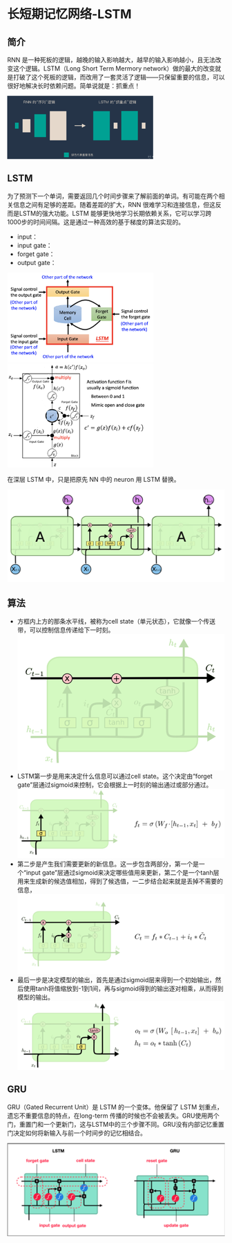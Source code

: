 # 长短期记忆网络-LSTM

## 简介

RNN 是一种死板的逻辑，越晚的输入影响越大，越早的输入影响越小，且无法改变这个逻辑。LSTM（Long Short Term Mermory network）做的最大的改变就是打破了这个死板的逻辑，而改用了一套灵活了逻辑——只保留重要的信息，可以很好地解决长时依赖问题。简单说就是：抓重点！

<img src="figures/image-20200321185324963.png" alt="image-20200321185324963" style="zoom:33%;" />



## LSTM

为了预测下一个单词，需要返回几个时间步骤来了解前面的单词。有可能在两个相关信息之间有足够的差距。随着差距的扩大，RNN 很难学习和连接信息，但这反而是LSTM的强大功能。LSTM 能够更快地学习长期依赖关系，它可以学习跨1000步的时间间隔。这是通过一种高效的基于梯度的算法实现的。

- input：
- input gate：
- forget gate：
- output gate：

<img src="figures/image-20201129153729322.png" alt="image-20201129153729322" style="zoom: 33%;" />



<img src="figures/image-20201129153831465.png" alt="image-20201129153831465" style="zoom: 33%;" />

在深层 LSTM 中，只是把原先 NN 中的 neuron 用 LSTM 替换。



![image-20200308110051908](figures/image-20200308110051908.png)



## 算法

- 方框内上方的那条水平线，被称为cell state（单元状态），它就像一个传送带，可以控制信息传递给下一时刻。![image-20200308110144356](figures/image-20200308110144356.png)
- LSTM第一步是用来决定什么信息可以通过cell state。这个决定由“forget gate”层通过sigmoid来控制，它会根据上一时刻的输出通过或部分通过。![image-20200308110251174](figures/image-20200308110251174.png)
- 第二步是产生我们需要更新的新信息。这一步包含两部分，第一个是一个“input gate”层通过sigmoid来决定哪些值用来更新，第二个是一个tanh层用来生成新的候选值相加，得到了候选值，一二步结合起来就是丢掉不需要的信息，![image-20200308110513445](figures/image-20200308110513445.png)
- 最后一步是决定模型的输出，首先是通过sigmoid层来得到一个初始输出，然后使用tanh将值缩放到-1到1间，再与sigmoid得到的输出逐对相乘，从而得到模型的输出。![image-20200308110956823](figures/image-20200308110956823.png)



## GRU

GRU（Gated Recurrent Unit）是 LSTM 的一个变体。他保留了 LSTM 划重点，遗忘不重要信息的特点，在long-term 传播的时候也不会被丢失。GRU使用两个门，重置门和一个更新门，这与LSTM中的三个步骤不同。GRU没有内部记忆重置门决定如何将新输入与前一个时间步的记忆相结合。



<img src="figures/image-20200321185548460.png" alt="image-20200321185548460" style="zoom:50%;" />

